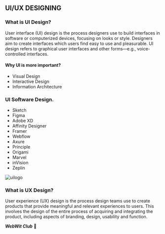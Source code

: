 ## UI/UX DESIGNING
### What is UI Design?
User interface (UI) design is the process designers use to build interfaces in software or computerized devices, focusing on looks or style. Designers aim to create interfaces which users find easy to use and pleasurable. UI design refers to graphical user interfaces and other forms—e.g., voice-controlled interfaces.


#### Why UI is more important?
* Visual Design
* Interactive Design
* Information Architecture


### UI Software Design.
* Sketch
* Figma
* Adobe XD
* Affinity Designer
* Framer
* Webflow
* Axure
* Principle
* Origami
* Marvel
* inVision
* Zeplin

![uilogo](https://user-images.githubusercontent.com/58847272/90982838-b21fde00-e587-11ea-9517-9c98a57c2a13.png)


### What is UX Design?
User experience (UX) design is the process design teams use to create products that provide meaningful and relevant experiences to users. This involves the design of the entire process of acquiring and integrating the product, including aspects of branding, design, usability and function.

















_**WebWit Club**_  :star2:

